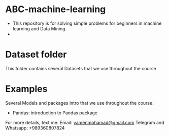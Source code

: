 # ABC-machine-learning
*  This repository is for solving simple problems for beginners in machine learning and Data Mining.
* 
# Dataset folder 
This folder contains several Datasets that we use throughout the course
# Examples  
Several Models and packages intro that we use throughout the course:
* Pandas: introduction to Pandas package



For more details, text me:
Email: yamenmohamad@gmail.com
Telegram and Whatsapp: +989360807824

